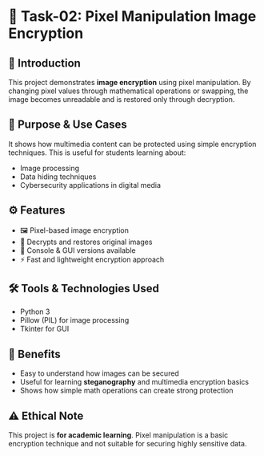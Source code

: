 # 📌 Task-02: Pixel Manipulation Image Encryption

## 📖 Introduction
This project demonstrates **image encryption** using pixel manipulation. By changing pixel values through mathematical operations or swapping, the image becomes unreadable and is restored only through decryption.

## 🎯 Purpose & Use Cases
It shows how multimedia content can be protected using simple encryption techniques. This is useful for students learning about:
- Image processing
- Data hiding techniques
- Cybersecurity applications in digital media

## ⚙️ Features
- 🖼️ Pixel-based image encryption
- 🔄 Decrypts and restores original images
- 🎨 Console & GUI versions available
- ⚡ Fast and lightweight encryption approach

## 🛠️ Tools & Technologies Used
- Python 3
- Pillow (PIL) for image processing
- Tkinter for GUI

## 🌟 Benefits
- Easy to understand how images can be secured
- Useful for learning **steganography** and multimedia encryption basics
- Shows how simple math operations can create strong protection

## ⚠️ Ethical Note
This project is **for academic learning**. Pixel manipulation is a basic encryption technique and not suitable for securing highly sensitive data.
